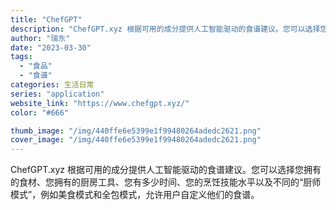 ```yaml
---
title: "ChefGPT"
description: "ChefGPT.xyz 根据可用的成分提供人工智能驱动的食谱建议。您可以选择您拥有的食材、您拥有的厨房工具、您有多少时间"
author: "瑞东"
date: "2023-03-30"
tags:
  - "食品"
  - "食谱"
categories: 生活日常
series: "application"
website_link: "https://www.chefgpt.xyz/"
color: "#666"

thumb_image: "/img/440ffe6e5399e1f99480264adedc2621.png"
cover_image: "/img/440ffe6e5399e1f99480264adedc2621.png"
---
```


ChefGPT.xyz 根据可用的成分提供人工智能驱动的食谱建议。您可以选择您拥有的食材、您拥有的厨房工具、您有多少时间、您的烹饪技能水平以及不同的“厨师模式”，例如美食模式和全包模式，允许用户自定义他们的食谱。